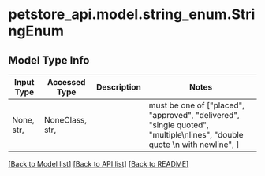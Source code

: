 # petstore_api.model.string_enum.StringEnum

## Model Type Info
Input Type | Accessed Type | Description | Notes
------------ | ------------- | ------------- | -------------
None, str,  | NoneClass, str,  |  | must be one of ["placed", "approved", "delivered", "single quoted", "multiple\nlines", "double quote \n with newline", ] 

[[Back to Model list]](../../README.md#documentation-for-models) [[Back to API list]](../../README.md#documentation-for-api-endpoints) [[Back to README]](../../README.md)

